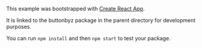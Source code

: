 This example was bootstrapped with [Create React App](https://github.com/facebook/create-react-app).

It is linked to the buttonbyz package in the parent directory for development purposes.

You can run `npm install` and then `npm start` to test your package.
